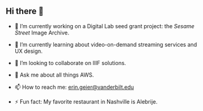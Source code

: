 ## Hi there 👋



- 🔭 I’m currently working on a Digital Lab seed grant project: the _Sesame Street_ Image Archive.
- 🌱 I’m currently learning about video-on-demand streaming services and UX design.
- 👯 I’m looking to collaborate on IIIF solutions.
- 💬 Ask me about all things AWS.
- 📫 How to reach me: erin.geier@vanderbilt.edu

- ⚡ Fun fact: My favorite restaurant in Nashville is Alebrije.

